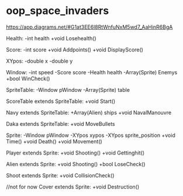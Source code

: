 # oop_space_invaders
https://app.diagrams.net/#G1at3EE6l8RtWnfuNxM5wd7_AaHinR6BgA

Health:
-int health
+void Losehealth()

Score:
-int score
+void Addpoints()
+void DisplayScore()

XYpos:
-double x
-double y

Window:
-int speed
-Score score
-Health health
-Array(Sprite) Enemys
+bool WinCheck()

SpriteTable:
-Window pWindow
-Array(Sprite) table

ScoreTable extends SpriteTable:
+void Start()

Navy extends SpriteTable:
+Array(Alien) ships
+void NavalManouvre

Daka extends SpriteTable:
+void MoveBullets

Sprite:
-Window pWindow
-XYpos xypos
-XYpos sprite_position
+void Time()
+void Death()
+void Movement()

Player extends Sprite:
+void Shooting()
+void Gettinghit()

Alien extends Sprite:
+void Shooting()
+bool LoseCheck()

Shoot extends Sprite:
+void CollisionCheck()


//not for now
Cover extends Sprite:
+void Destruction()



